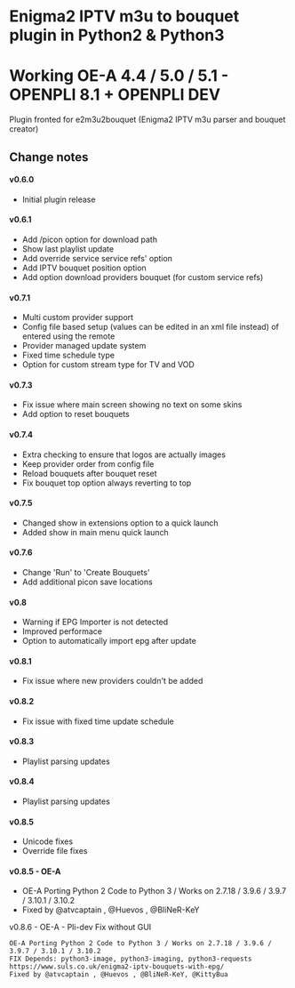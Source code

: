 # Enigma2 IPTV m3u to bouquet plugin in Python2 & Python3
# Working OE-A 4.4 / 5.0 / 5.1 - OPENPLI 8.1 + OPENPLI DEV

Plugin fronted for e2m3u2bouquet (Enigma2 IPTV m3u parser and bouquet creator)

## Change notes
#### v0.6.0
* Initial plugin release

#### v0.6.1
* Add /picon option for download path
* Show last playlist update
* Add override service service refs' option
* Add IPTV bouquet position option
* Add option download providers bouquet (for custom service refs)

#### v0.7.1
* Multi custom provider support
* Config file based setup (values can be edited in an xml file instead)
of entered using the remote
* Provider managed update system
* Fixed time schedule type
* Option for custom stream type for TV and VOD

#### v0.7.3
* Fix issue where main screen showing no text on some skins
* Add option to reset bouquets

#### v0.7.4
* Extra checking to ensure that logos are actually images
* Keep provider order from config file
* Reload bouquets after bouquet reset
* Fix bouquet top option always reverting to top

#### v0.7.5
* Changed show in extensions option to a quick launch
* Added show in main menu quick launch

#### v0.7.6
* Change 'Run' to 'Create Bouquets'
* Add additional picon save locations

#### v0.8
* Warning if EPG Importer is not detected
* Improved performace
* Option to automatically import epg after update

#### v0.8.1
* Fix issue where new providers couldn't be added

#### v0.8.2
* Fix issue with fixed time update schedule

#### v0.8.3
* Playlist parsing updates

#### v0.8.4
* Playlist parsing updates

#### v0.8.5
* Unicode fixes
* Override file fixes

#### v0.8.5 - OE-A
* OE-A Porting Python 2 Code to Python 3 / Works on 2.7.18 / 3.9.6 / 3.9.7 / 3.10.1 / 3.10.2
* Fixed by @atvcaptain , @Huevos , @BliNeR-KeY

v0.8.6 - OE-A - Pli-dev Fix without GUI

    OE-A Porting Python 2 Code to Python 3 / Works on 2.7.18 / 3.9.6 / 3.9.7 / 3.10.1 / 3.10.2
    FIX Depends: python3-image, python3-imaging, python3-requests 
    https://www.suls.co.uk/enigma2-iptv-bouquets-with-epg/
    Fixed by @atvcaptain , @Huevos , @BliNeR-KeY, @KittyBua
